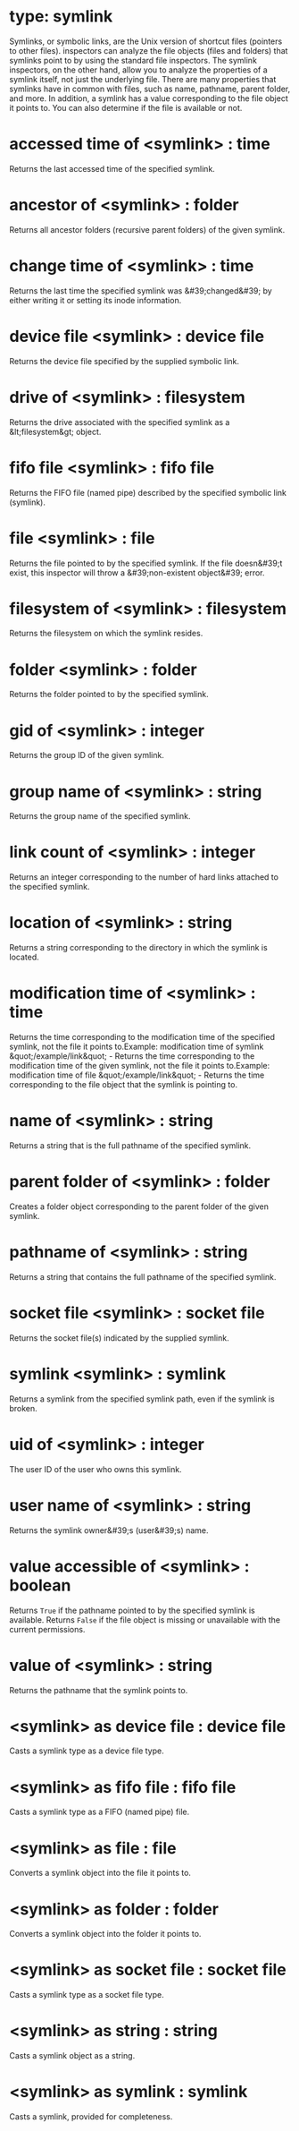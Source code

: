 # type: symlink

Symlinks, or symbolic links, are the Unix version of shortcut files (pointers to other files). inspectors can analyze the file objects (files and folders) that symlinks point to by using the standard file inspectors. The symlink inspectors, on the other hand, allow you to analyze the properties of a symlink itself, not just the underlying file. There are many properties that symlinks have in common with files, such as name, pathname, parent folder, and more. In addition, a symlink has a value corresponding to the file object it points to. You can also determine if the file is available or not.

# accessed time of &lt;symlink&gt; : time

Returns the last accessed time of the specified symlink.

# ancestor of &lt;symlink&gt; : folder

Returns all ancestor folders (recursive parent folders) of the given symlink.

# change time of &lt;symlink&gt; : time

Returns the last time the specified symlink was &amp;#39;changed&amp;#39; by either writing it or setting its inode information.

# device file &lt;symlink&gt; : device file

Returns the device file specified by the supplied symbolic link.

# drive of &lt;symlink&gt; : filesystem

Returns the drive associated with the specified symlink as a &amp;lt;filesystem&amp;gt; object.

# fifo file &lt;symlink&gt; : fifo file

Returns the FIFO file (named pipe) described by the specified symbolic link (symlink).

# file &lt;symlink&gt; : file

Returns the file pointed to by the specified symlink. If the file doesn&amp;#39;t exist, this inspector will throw a &amp;#39;non-existent object&amp;#39; error.

# filesystem of &lt;symlink&gt; : filesystem

Returns the filesystem on which the symlink resides.

# folder &lt;symlink&gt; : folder

Returns the folder pointed to by the specified symlink.

# gid of &lt;symlink&gt; : integer

Returns the group ID of the given symlink.

# group name of &lt;symlink&gt; : string

Returns the group name of the specified symlink.

# link count of &lt;symlink&gt; : integer

Returns an integer corresponding to the number of hard links attached to the specified symlink.

# location of &lt;symlink&gt; : string

Returns a string corresponding to the directory in which the symlink is located.

# modification time of &lt;symlink&gt; : time

Returns the time corresponding to the modification time of the specified symlink, not the file it points to.Example: modification time of symlink &amp;quot;/example/link&amp;quot; - Returns the time corresponding to the modification time of the given symlink, not the file it points to.Example: modification time of file &amp;quot;/example/link&amp;quot; - Returns the time corresponding to the file object that the symlink is pointing to.

# name of &lt;symlink&gt; : string

Returns a string that is the full pathname of the specified symlink.

# parent folder of &lt;symlink&gt; : folder

Creates a folder object corresponding to the parent folder of the given symlink.

# pathname of &lt;symlink&gt; : string

Returns a string that contains the full pathname of the specified symlink.

# socket file &lt;symlink&gt; : socket file

Returns the socket file(s) indicated by the supplied symlink.

# symlink &lt;symlink&gt; : symlink

Returns a symlink from the specified symlink path, even if the symlink is broken.

# uid of &lt;symlink&gt; : integer

The user ID of the user who owns this symlink.

# user name of &lt;symlink&gt; : string

Returns the symlink owner&amp;#39;s (user&amp;#39;s) name.

# value accessible of &lt;symlink&gt; : boolean

Returns `True` if the pathname pointed to by the specified symlink is available. Returns `False` if the file object is missing or unavailable with the current permissions.

# value of &lt;symlink&gt; : string

Returns the pathname that the symlink points to.

# &lt;symlink&gt; as device file : device file

Casts a symlink type as a device file type.

# &lt;symlink&gt; as fifo file : fifo file

Casts a symlink type as a FIFO (named pipe) file.

# &lt;symlink&gt; as file : file

Converts a symlink object into the file it points to.

# &lt;symlink&gt; as folder : folder

Converts a symlink object into the folder it points to.

# &lt;symlink&gt; as socket file : socket file

Casts a symlink type as a socket file type.

# &lt;symlink&gt; as string : string

Casts a symlink object as a string.

# &lt;symlink&gt; as symlink : symlink

Casts a symlink, provided for completeness.
